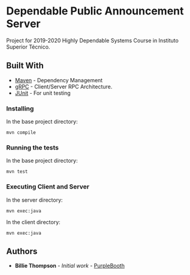 # Dependable Public Announcement Server

Project for 2019-2020 Highly Dependable Systems Course in Instituto Superior Técnico.

## Built With

* [Maven](https://maven.apache.org/) - Dependency Management
* [gRPC](https://grpc.io/docs/) - Client/Server RPC Architecture.
* [JUnit](https://junit.org/junit4/) - For unit testing

### Installing
In the base project directory:
```
mvn compile
```

### Running the tests
In the base project directory:
```
mvn test
```

### Executing Client and Server
In the server directory:
```
mvn exec:java
```

In the client directory:
```
mvn exec:java
```



## Authors

* **Billie Thompson** - *Initial work* - [PurpleBooth](https://github.com/PurpleBooth)

